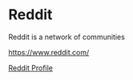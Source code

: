 # Reddit
Reddit is a network of communities 

https://www.reddit.com/

[Reddit Profile](reddit.yaml)